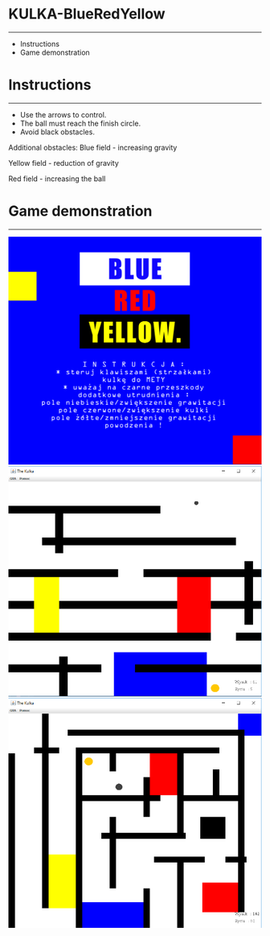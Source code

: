 # KULKA-BlueRedYellow
___

  - Instructions
  - Game demonstration

# Instructions
___
  - Use the arrows to control. 
  - The ball must reach the finish circle. 
  - Avoid black obstacles.

Additional obstacles:
Blue field -    increasing gravity

Yellow field -  reduction of gravity

Red field -     increasing the ball

# Game demonstration
___
![Front Panel](front.jpg)
![Gameplay1](gameplay1.png)
![Gameplay2](gameplay2.png)
